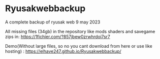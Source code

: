 # Ryusakwebbackup
A complete backup of ryusak web 9 may 2023


All missing files (34gb) in the repository like mods shaders and savegame zips in: https://1fichier.com/?857jbew0zrwhrdoi7sr7


Demo(Without large files, so no you cant download from here or use like hosting) :
https://elhave247.github.io/Ryusakwebbackup/
